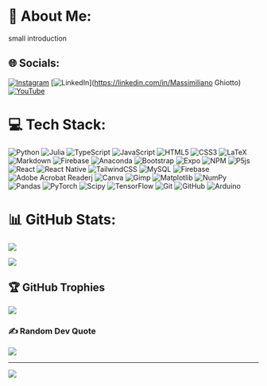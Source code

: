 # 💫 About Me:

small introduction

## 🌐 Socials:

[![Instagram](https://img.shields.io/badge/Instagram-%23E4405F.svg?logo=Instagram&logoColor=white)](https://instagram.com/mateMATTIci) [![LinkedIn](https://img.shields.io/badge/LinkedIn-%230077B5.svg?logo=linkedin&logoColor=white)](https://linkedin.com/in/Massimiliano Ghiotto) [![YouTube](https://img.shields.io/badge/YouTube-%23FF0000.svg?logo=YouTube&logoColor=white)](https://youtube.com/@UCriyKfaUh1k8QgyN8cCwx4A)

# 💻 Tech Stack:

![Python](https://img.shields.io/badge/python-05122A?style=flat&logo=python)
![Julia](https://img.shields.io/badge/-Julia-05122A?style=flat&logo=julia)
![TypeScript](https://img.shields.io/badge/typescript-%23007ACC.svg05122A?style=flat&logo=typescript)
![JavaScript](https://img.shields.io/badge/javascript-%23323330.svg?style=flat&logo=javascript)
![HTML5](https://img.shields.io/badge/html5-%23E34F26.svg?style=flat&logo=html5)
![CSS3](https://img.shields.io/badge/css3-%231572B6.svg?style=flat&logo=css3)
![LaTeX](https://img.shields.io/badge/latex-%23008080.svg?style=flat&logo=latex)
![Markdown](https://img.shields.io/badge/markdown-%23000000.svg?style=flat&logo=markdown)
![Firebase](https://img.shields.io/badge/firebase-%23039BE5.svg?style=flat&logo=firebase)
![Anaconda](https://img.shields.io/badge/Anaconda-%2344A833.svg?style=flat&logo=anaconda)
![Bootstrap](https://img.shields.io/badge/bootstrap-%238511FA.svg?style=flat&logo=bootstrap)
![Expo](https://img.shields.io/badge/expo-1C1E24?style=flat&logo=expo)
![NPM](https://img.shields.io/badge/NPM-%23CB3837.svg?style=flat&logo=npm)
![P5js](https://img.shields.io/badge/p5.js-ED225D?style=flat&logo=p5.js)
![React](https://img.shields.io/badge/react-%2320232a.svg?style=flat&logo=react)
![React Native](https://img.shields.io/badge/react_native-%2320232a.svg?style=flat&logo=react)
![TailwindCSS](https://img.shields.io/badge/tailwindcss-%2338B2AC.svg?style=flat&logo=tailwind-css)
![MySQL](https://img.shields.io/badge/mysql-4479A1.svg?style=flat&logo=mysql)
![Firebase](https://img.shields.io/badge/firebase-a08021?style=flat&logo=firebase)
![Adobe Acrobat Reader](https://img.shields.io/badge/Adobe%20Acrobat%20Reader-EC1C24.svg?style=flat&logo=Adobe%20Acrobat%20Reader)j
![Canva](https://img.shields.io/badge/Canva-%2300C4CC.svg?style=flat&logo=Canva)
![Gimp](https://img.shields.io/badge/Gimp-657D8B?style=flat&logo=gimp)
![Matplotlib](https://img.shields.io/badge/Matplotlib-%23ffffff.svg?style=flat&logo=Matplotlib)
![NumPy](https://img.shields.io/badge/numpy-%23013243.svg?style=flat&logo=numpy)
![Pandas](https://img.shields.io/badge/pandas-%23150458.svg?style=flat&logo=pandas)
![PyTorch](https://img.shields.io/badge/PyTorch-%23EE4C2C.svg?style=flat&logo=PyTorch)
![Scipy](https://img.shields.io/badge/SciPy-%230C55A5.svg?style=flat&logo=scipy)
![TensorFlow](https://img.shields.io/badge/TensorFlow-%23FF6F00.svg?style=flat&logo=TensorFlow)
![Git](https://img.shields.io/badge/git-%23F05033.svg?style=flat&logo=git)
![GitHub](https://img.shields.io/badge/github-%23121011.svg?style=flat&logo=github)
![Arduino](https://img.shields.io/badge/-Arduino-00979D?style=flat&logo=Arduino)

# 📊 GitHub Stats:

![](https://github-readme-stats.vercel.app/api?username=MaxGhi8&theme=dark&hide_border=false&include_all_commits=false&count_private=true)<br/>

<!-- ![](https://github-readme-streak-stats.herokuapp.com/?user=MaxGhi8&theme=dark&hide_border=false)<br/> -->

![](https://github-readme-stats.vercel.app/api/top-langs/?username=MaxGhi8&theme=dark&hide_border=false&include_all_commits=false&count_private=true&layout=compact)

## 🏆 GitHub Trophies

![](https://github-profile-trophy.vercel.app/?username=MaxGhi8&theme=radical&no-frame=false&no-bg=true&margin-w=4)

### ✍️ Random Dev Quote

![](https://quotes-github-readme.vercel.app/api?type=horizontal&theme=radical)

---

[![](https://visitcount.itsvg.in/api?id=MaxGhi8&icon=0&color=0)](https://visitcount.itsvg.in)

<!-- Proudly created with GPRM ( https://gprm.itsvg.in ) -->
